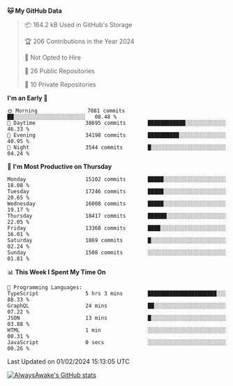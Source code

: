 <!--START_SECTION:waka-->
**🐱 My GitHub Data** 

> 📦 164.2 kB Used in GitHub's Storage 
 > 
> 🏆 206 Contributions in the Year 2024
 > 
> 🚫 Not Opted to Hire
 > 
> 📜 26 Public Repositories 
 > 
> 🔑 10 Private Repositories 
 > 
**I'm an Early 🐤** 

```text
🌞 Morning                7081 commits        ██░░░░░░░░░░░░░░░░░░░░░░░   08.48 % 
🌆 Daytime                38695 commits       ████████████░░░░░░░░░░░░░   46.33 % 
🌃 Evening                34198 commits       ██████████░░░░░░░░░░░░░░░   40.95 % 
🌙 Night                  3544 commits        █░░░░░░░░░░░░░░░░░░░░░░░░   04.24 % 
```
📅 **I'm Most Productive on Thursday** 

```text
Monday                   15102 commits       █████░░░░░░░░░░░░░░░░░░░░   18.08 % 
Tuesday                  17246 commits       █████░░░░░░░░░░░░░░░░░░░░   20.65 % 
Wednesday                16008 commits       █████░░░░░░░░░░░░░░░░░░░░   19.17 % 
Thursday                 18417 commits       ██████░░░░░░░░░░░░░░░░░░░   22.05 % 
Friday                   13368 commits       ████░░░░░░░░░░░░░░░░░░░░░   16.01 % 
Saturday                 1869 commits        █░░░░░░░░░░░░░░░░░░░░░░░░   02.24 % 
Sunday                   1508 commits        ░░░░░░░░░░░░░░░░░░░░░░░░░   01.81 % 
```


📊 **This Week I Spent My Time On** 

```text
💬 Programming Languages: 
TypeScript               5 hrs 3 mins        ██████████████████████░░░   88.33 % 
GraphQL                  24 mins             ██░░░░░░░░░░░░░░░░░░░░░░░   07.22 % 
JSON                     13 mins             █░░░░░░░░░░░░░░░░░░░░░░░░   03.88 % 
HTML                     1 min               ░░░░░░░░░░░░░░░░░░░░░░░░░   00.31 % 
JavaScript               0 secs              ░░░░░░░░░░░░░░░░░░░░░░░░░   00.26 % 
```


 Last Updated on 01/02/2024 15:13:05 UTC
<!--END_SECTION:waka-->

[![AlwaysAwake's GitHub stats](https://github-readme-stats.vercel.app/api?username=AlwaysAwake&show_icons=true&theme=github_dark&count_private=true)](https://github.com/AlwaysAwake/AlwaysAwake)
